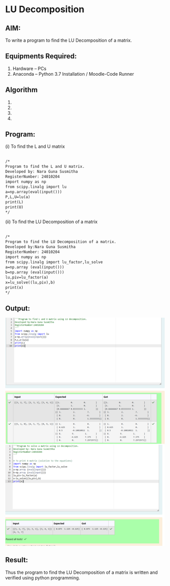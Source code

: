 # LU Decomposition 

## AIM:
To write a program to find the LU Decomposition of a matrix.

## Equipments Required:
1. Hardware – PCs
2. Anaconda – Python 3.7 Installation / Moodle-Code Runner

## Algorithm
1. 
2. 
3. 
4. 

## Program:
(i) To find the L and U matrix
```

/* 
Program to find the L and U matrix.
Developed by: Nara Guna Susmitha
RegisterNumber: 24010204
import numpy as np
from scipy.linalg import lu
a=np.array(eval(input()))
P,L,U=lu(a)
print(L)
print(U)
*/

```
(ii) To find the LU Decomposition of a matrix

```

/*
Program to find the LU Decomposition of a matrix.
Developed by:Nara Guna Susmitha 
RegisterNumber: 24010204
import numpy as np
from scipy.linalg import lu_factor,lu_solve
a=np.array (eval(input()))
b=np.array (eval(input()))
lu,piv=lu_factor(a)
x=lu_solve((lu,piv),b)
print(x)
*/

```

## Output:
![output](<Screenshot 2024-11-27 204556.png>)
![output](<Screenshot 2024-11-27 204620.png>)

## Result:
Thus the program to find the LU Decomposition of a matrix is written and verified using python programming.

